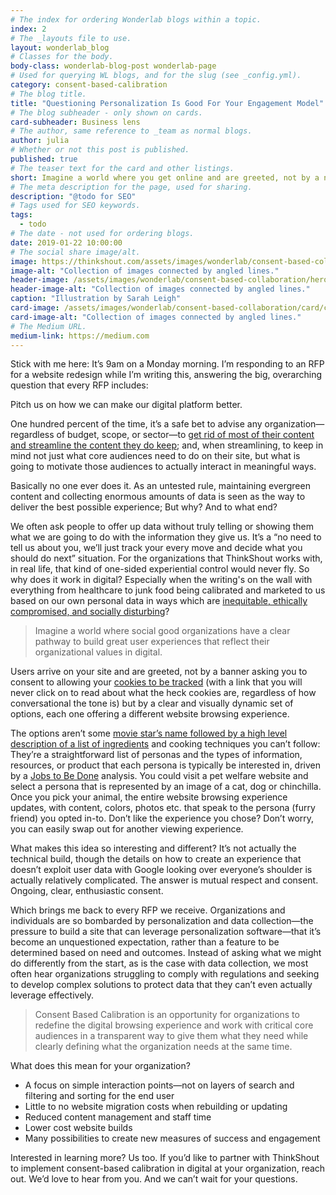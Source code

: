 ```yaml
---
# The index for ordering Wonderlab blogs within a topic.
index: 2
# The _layouts file to use.
layout: wonderlab_blog
# Classes for the body.
body-class: wonderlab-blog-post wonderlab-page
# Used for querying WL blogs, and for the slug (see _config.yml).
category: consent-based-calibration
# The blog title.
title: "Questioning Personalization Is Good For Your Engagement Model"
# The blog subheader - only shown on cards.
card-subheader: Business lens
# The author, same reference to _team as normal blogs.
author: julia
# Whether or not this post is published.
published: true
# The teaser text for the card and other listings.
short: Imagine a world where you get online and are greeted, not by a now ubiquitous banner asking you to consent to allowing your cookies to be tracked, but by a clear and visually dynamic set of options, each one offering a different website browsing experience.
# The meta description for the page, used for sharing.
description: "@todo for SEO"
# Tags used for SEO keywords.
tags:
  - todo
# The date - not used for ordering blogs.
date: 2019-01-22 10:00:00
# The social share image/alt.
image: https://thinkshout.com/assets/images/wonderlab/consent-based-collaboration/card/cbc-business-card.jpg
image-alt: "Collection of images connected by angled lines."
header-image: /assets/images/wonderlab/consent-based-collaboration/hero/cbc-business.jpg
header-image-alt: "Collection of images connected by angled lines."
caption: "Illustration by Sarah Leigh"
card-image: /assets/images/wonderlab/consent-based-collaboration/card/cbc-business-card.jpg
card-image-alt: "Collection of images connected by angled lines."
# The Medium URL.
medium-link: https://medium.com
---
```


Stick with me here: It’s 9am on a Monday morning. I’m responding to an RFP for a website redesign while I’m writing this, answering the big, overarching question that every RFP includes:

Pitch us on how we can make our digital platform better.  

One hundred percent of the time, it’s a safe bet to advise any organization—regardless of budget, scope, or sector—to [get rid of most of their content and streamline the content they do keep](https://www.quicksprout.com/how-reducing-options-can-increase-your-conversions/); and, when streamlining, to keep in mind not just what core audiences need to do on their site, but what is going to motivate those audiences to actually interact in meaningful ways.

Basically no one ever does it. As an untested rule, maintaining evergreen content and collecting enormous amounts of data is seen as the way to deliver the best possible experience; But why? And to what end?

We often ask people to offer up data without truly telling or showing them what we are going to do with the information they give us. It’s a “no need to tell us about you, we’ll just track your every move and decide what you should do next” situation. For the organizations that ThinkShout works with, in real life, that kind of one-sided experiential control would never fly. So why does it work in digital? Especially when the writing's on the wall with everything from healthcare to junk food being calibrated and marketed to us based on our own personal data in ways which are [inequitable, ethically compromised, and socially disturbing](https://slate.com/technology/2019/05/data-exchanges-streamr-ubdi-ocean-protocol-privacy.html)?

> Imagine a world where social good organizations have a clear pathway to build great user experiences that reflect their organizational values in digital.

Users arrive on your site and are greeted, not by a banner asking you to consent to allowing your [cookies to be tracked](https://www.vox.com/recode/2019/12/10/18656519/what-are-cookies-website-tracking-gdpr-privacy) (with a link that you will never click on to read about what the heck cookies are, regardless of how conversational the tone is) but by a clear and visually dynamic set of options, each one offering a different website browsing experience.

The options aren’t some [movie star’s name followed by a high level description of a list of ingredients](https://www.guildercafe.com/menu) and cooking techniques you can’t follow: They’re a straightforward list of personas and the types of information, resources, or product that each persona is typically be interested in, driven by a [Jobs to Be Done](https://hbr.org/2016/09/know-your-customers-jobs-to-be-done) analysis. You could visit a pet welfare website and select a persona that is represented by an image of a cat, dog or chinchilla. Once you pick your animal, the entire website browsing experience updates, with content, colors, photos etc. that speak to the persona (furry friend) you opted in-to. Don’t like the experience you chose? Don’t worry, you can easily swap out for another viewing experience.

What makes this idea so interesting and different? It’s not actually the technical build, though the details on how to create an experience that doesn’t exploit user data with Google looking over everyone’s shoulder is actually relatively complicated. The answer is mutual respect and consent. Ongoing, clear, enthusiastic consent.

Which brings me back to every RFP we receive. Organizations and individuals are so bombarded by personalization and data collection—the pressure to build a site that can leverage personalization software—that it’s become an unquestioned expectation, rather than a feature to be determined based on need and outcomes. Instead of asking what we might do differently from the start, as is the case with data collection, we most often hear organizations struggling to comply with regulations and seeking to develop complex solutions to protect data that they can’t even actually leverage effectively.

> Consent Based Calibration is an opportunity for organizations to redefine the digital browsing experience and work with critical core audiences in a transparent way to give them what they need while clearly defining what the organization needs at the same time.

What does this mean for your organization?

* A focus on simple interaction points—not on layers of search and filtering and sorting for the end user
* Little to no website migration costs when rebuilding or updating
* Reduced content management and staff time
* Lower cost website builds
* Many possibilities to create new measures of success and engagement

Interested in learning more? Us too. If you’d like to partner with ThinkShout to implement consent-based calibration in digital at your organization, reach out. We’d love to hear from you. And we can’t wait for your questions.
